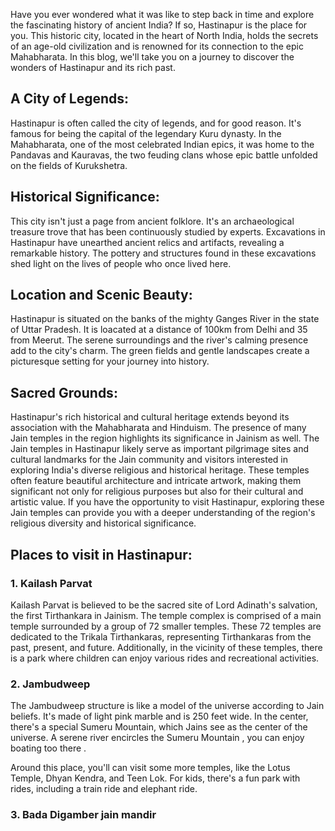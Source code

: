 Have you ever wondered what it was like to step back in time and explore the fascinating history of ancient India? If so, Hastinapur is the place for you. This historic city, located in the heart of North India, holds the secrets of an age-old civilization and is renowned for its connection to the epic Mahabharata. In this blog, we'll take you on a journey to discover the wonders of Hastinapur and its rich past.

## A City of Legends:
<CustomImage src="hastinapur/hastinapur.jpg" alt="hastinapur" />
Hastinapur is often called the city of legends, and for good reason. It's famous for being the capital of the legendary Kuru dynasty. In the Mahabharata, one of the most celebrated Indian epics, it was home to the Pandavas and Kauravas, the two feuding clans whose epic battle unfolded on the fields of Kurukshetra.

## Historical Significance:
<CustomImage src="hastinapur/hastinapur2.jpg" alt="hastinapur" />
This city isn't just a page from ancient folklore. It's an archaeological treasure trove that has been continuously studied by experts. Excavations in Hastinapur have unearthed ancient relics and artifacts, revealing a remarkable history. The pottery and structures found in these excavations shed light on the lives of people who once lived here.

## Location and Scenic Beauty:
Hastinapur is situated on the banks of the mighty Ganges River in the state of Uttar Pradesh. It is loacated at a distance of 100km from Delhi and 35 from Meerut. The serene surroundings and the river's calming presence add to the city's charm. The green fields and gentle landscapes create a picturesque setting for your journey into history.

## Sacred Grounds:
<CustomImage src="hastinapur/jaintemple.jpg" alt="jain temple in hastinapur" />
Hastinapur's rich historical and cultural heritage extends beyond its association with the Mahabharata and Hinduism. The presence of many Jain temples in the region highlights its significance in Jainism as well. The Jain temples in Hastinapur likely serve as important pilgrimage sites and cultural landmarks for the Jain community and visitors interested in exploring India's diverse religious and historical heritage. These temples often feature beautiful architecture and intricate artwork, making them significant not only for religious purposes but also for their cultural and artistic value. If you have the opportunity to visit Hastinapur, exploring these Jain temples can provide you with a deeper understanding of the region's religious diversity and historical significance.

## Places to visit in Hastinapur:
### 1. Kailash Parvat

<CustomImage src="hastinapur/kailashparvat.jpg" alt="kailash parvat - jain temple in hastinapur" />

Kailash Parvat is believed to be the sacred site of Lord Adinath's salvation, the first Tirthankara in Jainism. The temple complex is comprised of a main temple surrounded by a group of 72 smaller temples. These 72 temples are dedicated to the Trikala Tirthankaras, representing Tirthankaras from the past, present, and future. Additionally, in the vicinity of these temples, there is a park where children can enjoy various rides and recreational activities.

### 2. Jambudweep

<CustomImage src="hastinapur/jambudweep.jpg" alt="jambudweep - jain temple in hastinapur" />

The Jambudweep structure is like a model of the universe according to Jain beliefs. It's made of light pink marble and is 250 feet wide. In the center, there's a special Sumeru Mountain, which Jains see as the center of the universe. A serene river encircles the Sumeru Mountain , you can enjoy boating too there .

Around this place, you'll can visit some more temples, like the Lotus Temple, Dhyan Kendra, and Teen Lok. For kids, there's a fun park with rides, including a train ride and elephant ride.

<CustomImage src="hastinapur/boating.jpg" alt="boating in jambudweep - jain temple in hastinapur" />

### 3. Bada Digamber jain mandir

<CustomImage src="hastinapur/mainmandir.jpg" alt="jain temple in hastinapur" />
